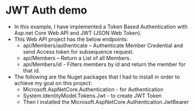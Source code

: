 # JWT Auth demo
- In this example, I have implemented a Token Based Authentication with Asp.net Core Web API and JWT (JSON Web Token).  
- This Web API project has the below endpoints:
    - api/Members/authenticate – Authenticate Member Credential and send Access token for subsequence request.
    - api/Members – Return a List of all Members.
    - api/Members/id - Filters members by id and return the member for that id.
- The following are the Nuget packages that I had to install in order to achieve my goal on this project:
    - Microsoft.AspNetCore.Authentication - for Authentication
    - System.IdentityModel.Tokens.Jwt - to create JWT Token
    - Then I installed the Microsoft.AspNetCore.Authentication.JwtBearer